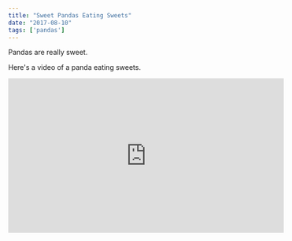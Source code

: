 ```yaml
---
title: "Sweet Pandas Eating Sweets"
date: "2017-08-10"
tags: ['pandas']
---
```


Pandas are really sweet.

Here's a video of a panda eating sweets.

<iframe width="560" height="315" src="https://www.youtube.com/embed/4n0xNbfJLR8" frameborder="0" allowfullscreen></iframe>